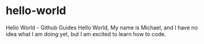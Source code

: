 # hello-world
Hello World - Github Guides
Hello World,
My name is Michael, and I have no idea what I am doing yet, but I am excited to learn how to code.
